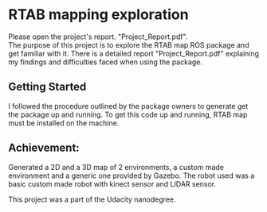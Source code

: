 # RTAB mapping exploration
Please open the project's report. "Project_Report.pdf".   
The purpose of this project is to explore the RTAB map ROS package and get familiar with it. There is a detailed report "Project_Report.pdf" explaining my findings and difficulties faced when using the package.

## Getting Started
I followed the procedure outlined by the package owners to generate get the package up and running. To get this code up and running, RTAB map must be installed on the machine.

## Achievement:
Generated a 2D and a 3D map of 2 environments, a custom made environment and a generic one provided by Gazebo. 
The robot used was a basic custom made robot with kinect sensor and LIDAR sensor.

This project was a part of the Udacity nanodegree.
